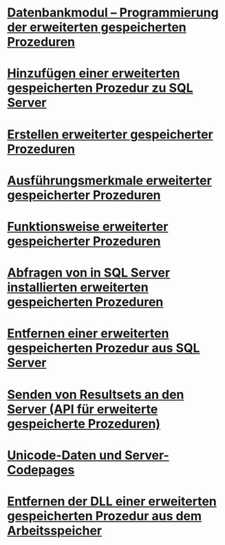 # [Datenbankmodul – Programmierung der erweiterten gespeicherten Prozeduren](database-engine-extended-stored-procedures-programming.md)
# [Hinzufügen einer erweiterten gespeicherten Prozedur zu SQL Server](adding-an-extended-stored-procedure-to-sql-server.md)
# [Erstellen erweiterter gespeicherter Prozeduren](creating-extended-stored-procedures.md)
# [Ausführungsmerkmale erweiterter gespeicherter Prozeduren](execution-characteristics-of-extended-stored-procedures.md)
# [Funktionsweise erweiterter gespeicherter Prozeduren](how-extended-stored-procedures-work.md)
# [Abfragen von in SQL Server installierten erweiterten gespeicherten Prozeduren](querying-extended-stored-procedures-installed-in-sql-server.md)
# [Entfernen einer erweiterten gespeicherten Prozedur aus SQL Server](removing-an-extended-stored-procedure-from-sql-server.md)
# [Senden von Resultsets an den Server (API für erweiterte gespeicherte Prozeduren)](sending-result-sets-to-the-server-extended-stored-procedure-api.md)
# [Unicode-Daten und Server-Codepages](unicode-data-and-server-code-pages.md)
# [Entfernen der DLL einer erweiterten gespeicherten Prozedur aus dem Arbeitsspeicher](unloading-an-extended-stored-procedure-dll.md)
